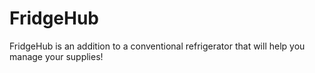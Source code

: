 # FridgeHub
FridgeHub is an addition to a conventional refrigerator that will help you manage your supplies!
